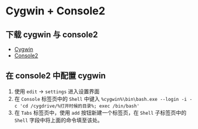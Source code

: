 Cygwin + Console2
=================

## 下载 cygwin 与 console2

* [Cygwin](https://www.cygwin.com/)
* [Console2](http://sourceforge.net/projects/console/)

## 在 console2 中配置 cygwin

1. 使用 `edit` → `settings` 进入设置界面
2. 在 `Console` 标签页中的 `Shell` 中键入 `%cygwin%\bin\bash.exe --login -i -c 'cd /cygdrive/%打开时候的目录%; exec /bin/bash'`
3. 在 `Tabs` 标签页中，使用 `add` 按钮新建一个标签页，在 `Shell` 子标签页中的 `Shell` 字段中将上面的命令填至该处。